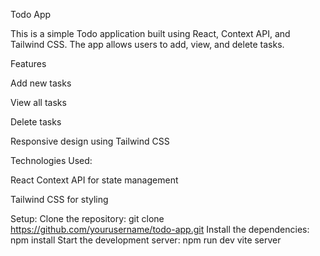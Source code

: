 Todo App

This is a simple Todo application built using React, Context API, and Tailwind CSS. The app allows users to add, view, and delete tasks.

Features

Add new tasks

View all tasks

Delete tasks

Responsive design using Tailwind CSS

Technologies Used:

React
Context API for state management

Tailwind CSS for styling

Setup:
Clone the repository:
git clone https://github.com/yourusername/todo-app.git
Install the dependencies:
npm install
Start the development server:
npm run dev vite server

